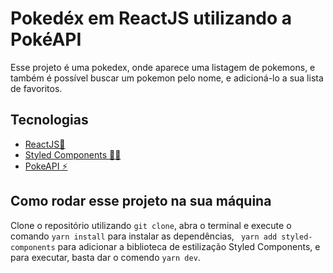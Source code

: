 # Pokedéx em ReactJS utilizando a PokéAPI

Esse projeto é uma pokedex, onde aparece uma listagem de pokemons, e também é possível buscar um pokemon pelo nome, e adicioná-lo a sua lista de favoritos.

## Tecnologias

* [ReactJS🚀](https://pt-br.reactjs.org/)
* [Styled Components 💅🏽](https://styled-components.com/)
* [PokeAPI ⚡](https://pokeapi.co/)

## Como rodar esse projeto na sua máquina

Clone o repositório utilizando ```git clone```, abra o terminal e execute o comando ```yarn install``` para instalar as dependências, ``` yarn add styled-components``` para adicionar a biblioteca de estilização Styled Components, e para executar, basta dar o comendo ```yarn dev```.
